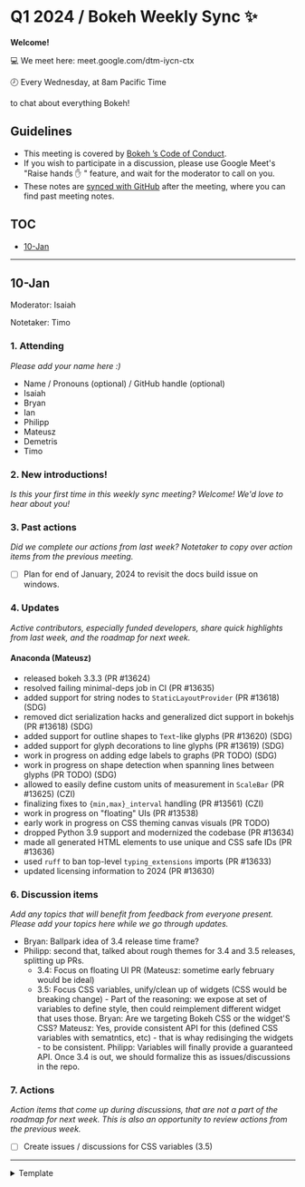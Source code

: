 # Q1 2024 / Bokeh Weekly Sync :sparkles:

**Welcome!**

:computer: We meet here: meet.google.com/dtm-iycn-ctx

:clock8: Every Wednesday, at 8am Pacific Time

to chat about everything Bokeh!

## Guidelines

- This meeting is covered by [Bokeh ’s Code of Conduct](https://github.com/bokeh/bokeh/blob/branch-3.1/docs/CODE_OF_CONDUCT.md).
- If you wish to participate in a discussion, please use Google Meet's "Raise hands :hand: " feature, and wait for the moderator to call on you.
- These notes are [synced with GitHub](https://github.com/bokeh/pm/blob/master/minutes/weekly/YYYY-MM.md) after the meeting, where you can find past meeting notes.

## TOC

* [10-Jan](#10-Jan)

---

## 10-Jan

Moderator: Isaiah

Notetaker: Timo

### 1. Attending

*Please add your name here :)*

* Name / Pronouns (optional) / GitHub handle (optional)
* Isaiah
* Bryan
* Ian
* Philipp
* Mateusz
* Demetris
* Timo

### 2. New introductions!

*Is this your first time in this weekly sync meeting? Welcome! We'd love to hear about you!*

### 3. Past actions

*Did we complete our actions from last week? Notetaker to copy over action items from the previous meeting.*

- [ ] Plan for end of January, 2024 to revisit the docs build issue on windows.


### 4. Updates

*Active contributors, especially funded developers, share quick highlights from last week, and the roadmap for next week.*

#### Anaconda (Mateusz)

- released bokeh 3.3.3 (PR #13624)
- resolved failing minimal-deps job in CI (PR #13635)
- added support for string nodes to `StaticLayoutProvider` (PR #13618) (SDG)
- removed dict serialization hacks and generalized dict support in bokehjs (PR #13618) (SDG)
- added support for outline shapes to `Text`-like glyphs (PR #13620) (SDG)
- added support for glyph decorations to line glyphs (PR #13619) (SDG)
- work in progress on adding edge labels to graphs (PR TODO) (SDG)
- work in progress on shape detection when spanning lines between glyphs (PR TODO) (SDG)
- allowed to easily define custom units of measurement in `ScaleBar` (PR #13625) (CZI)
- finalizing fixes to `{min,max}_interval` handling (PR #13561) (CZI)
- work in progress on "floating" UIs (PR #13538)
- early work in progress on CSS theming canvas visuals (PR TODO)
- dropped Python 3.9 support and modernized the codebase (PR #13634)
- made all generated HTML elements to use unique and CSS safe IDs (PR #13636)
- used `ruff` to ban top-level `typing_extensions` imports (PR #13633)
- updated licensing information to 2024 (PR #13630)

### 6. Discussion items

*Add any topics that will benefit from feedback from everyone present. Please add your topics here while we go through updates.*

- Bryan: Ballpark idea of 3.4 release time frame?
- Philipp: second that, talked about rough themes for 3.4 and 3.5 releases, splitting up PRs.
    - 3.4: Focus on floating UI PR (Mateusz: sometime early february would be ideal)
    - 3.5: Focus CSS variables, unify/clean up of widgets (CSS would be breaking change) - Part of the reasoning: we expose at set of variables to define style, then could reimplement different widget that uses those. Bryan: Are we targeting Bokeh CSS or the widget'S CSS? Mateusz: Yes, provide consistent API for this (defined CSS variables with sematntics, etc) - that is whay redisinging the widgets - to be consistent. Philipp: Variables will finally provide a guaranteed API. Once 3.4 is out, we should formalize this as issues/discussions in the repo.


### 7. Actions

*Action items that come up during discussions, that are not a part of the roadmap for next week. This is also an opportunity to review actions from the previous week.*

- [ ] Create issues / discussions for CSS variables (3.5)

---

<details>
    <summary>Template</summary>

## DD MMM

Moderator: ...

Notetaker: ...

### 1. Attending

*Please add your name here :)*

* Name / Pronouns (optional) / GitHub handle (optional)
* 

### 2. New introductions!

*Is this your time in this weekly sync meeting? Welcome! We'd love to hear about you!*

* 

### 3. Past actions

*Did we complete our actions from last week? Notetaker to copy over action items from the previous meeting.*

- [ ] Assignee -- Action item

### 4. Updates

*Active contibutors, especially funded developers, share quick highlights from last week, and the roadmap for next week.*

#### Anaconda (Mateusz)


### 5. External announcements

*Does the contributor team have any announcements for the broader Bokeh community? For example, new releases (candidates), upcoming talks or sprints, new core team members, and more.*

* 

### 6. Discussion items

*Add any topics that will benefit from feedback from everyone present. Please add your topics here while we go through updates.*

* 

### 7. Actions

*Action items that come up during discussions, that are not a part of the roadmap for next week. This is also an opportunity to review actions from the previous week.*

- [ ] Assignee -- Action item

</details>
